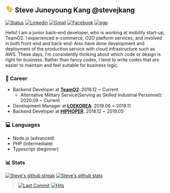 ## <img src="./assets/waving.gif" width="25px"> Steve Juneyoung Kang @stevejkang

[![Status](https://img.shields.io/badge/status-employed%20-brightgreen.svg)](https://github.com/stevejkang)
[![Linkedin](https://img.shields.io/badge/-iam--stevejkang-blue?style=flat&logo=Linkedin&logoColor=white&link=https://www.linkedin.com/in/iam-stevejkang/)](https://www.linkedin.com/in/iam-stevejkang/)
[![Gmail](https://img.shields.io/badge/-iam@juneyoung.io-d14836?style=flat&logo=Gmail&logoColor=white&link=mailto:iam@juneyoung.io)](mailto:iam@juneyoung.io)
[![Facebook](https://img.shields.io/badge/-stevejkang-1877f2?style=flat&logo=facebook&logoColor=white&link=https://www.facebook.com/stevejkang)](https://www.facebook.com/stevejkang)
[![pgp](https://img.shields.io/keybase/pgp/stevejkang?style=flat&labelColor=313131&color=313131)](https://keybase.io/stevejkang/pgp_keys.asc)

Hello! I am a junior back-end developer, who is working at mobility start-up, TeamO2. I experienced e-commerce, O2O platform services, and involved in both front-end and back-end. Also have done development and deployment of the production service with cloud infrastructure such as AWS. These days, I'm consistently thinking about which code or design is right for business. Rather than fancy codes, I tend to write codes that are easier to maintain and feel suitable for business logic.

### 💼 Career
- Backend Developer at [**TeamO2**](https://carmore.kr/): 2019.12 ~ Current
  - Alternative Military Service(Serving as Skilled Industrial Personnel): 2020.09 ~ Current
- Development Manager at [**LOEKOREA**](http://loekorea.com/): 2019.06 ~ 2019.11
- Backend Developer at [**HIPHOPER**](https://www.hiphoper.com/): 2018.12 ~ 2019.05

### 💻 Languages
- Node.js (advanced)
- PHP (intermediate)
- Typescript (beginner)

### 📊 Stats
[![Steve's github streak](https://github-readme-streak-stats.herokuapp.com/?user=stevejkang&theme=calm)](https://github.com/stevejkang)
[![Steve's github stats](https://github-readme-stats.vercel.app/api?username=stevejkang&show_icons=true&title_color=C87960&icon_color=C87960&text_color=FFF&bg_color=3C4151&count_private=true&hide_rank=true)](https://github.com/stevejkang)

> [![Last Commit](https://img.shields.io/github/last-commit/stevejkang/stevejkang.svg)](https://github.com/stevejkang/stevejkang)
> [![Hits](https://hits.seeyoufarm.com/api/count/incr/badge.svg?url=https%3A%2F%2Fgithub.com%2Fstevejkang%2Fstevejkang)](https://github.com/stevejkang/stevejkang)
